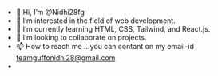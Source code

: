 - 👋 Hi, I’m @Nidhi28fg
- 👀 I’m interested in the field of web development. 
- 🌱 I’m currently learning HTML, CSS, Tailwind, and React.js.
- 💞️ I’m looking to collaborate on projects.
- 📫 How to reach me ...you can contant on my email-id teamguffonidhi28@gmail.com
- 
